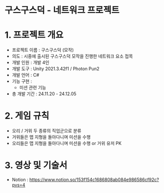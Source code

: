 # 구스구스덕 - 네트워크 프로젝트

# 1. 프로젝트 개요
- 프로젝트 이름 : 구스구스덕 (모작)
- 의도 : 시중에 출시된 구스구스덕 모작을 진행한 네트워크 요소 접목
- 개발 인원 : 개발 4인
- 개발 도구 : Unity 2021.3.42f1 / Photon Pun2
- 개발 언어 : C#
- 기능 구현 :
    - 미션 관련 기능
- 총 개발 기간 : 24.11.20 - 24.12.05
 
# 2. 게임 규칙 
- 오리 / 거위 두 종류의 직업군으로 분류
- 거위들은 맵 지형을 돌아다니며 미션을 수행
- 오리들은 맵 지형을 돌아다니며 미션을 수행 or 거위 유저 PK

# 3. 영상 및 기술서
- Notion : https://www.notion.so/153f154c1686808ab084e986586cf92c?pvs=4
